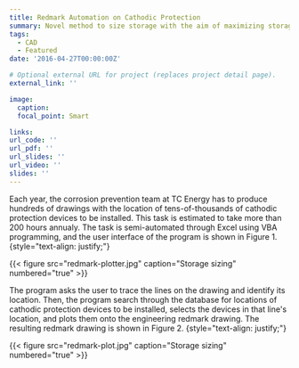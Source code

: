 ```yaml
---
title: Redmark Automation on Cathodic Protection 
summary: Novel method to size storage with the aim of maximizing storage utilization and eliminating wasted storage capcacity.
tags:
  - CAD
  - Featured
date: '2016-04-27T00:00:00Z'

# Optional external URL for project (replaces project detail page).
external_link: ''

image:
  caption: 
  focal_point: Smart

links:
url_code: ''
url_pdf: ''
url_slides: ''
url_video: ''
slides: ''
---
```


Each year, the corrosion prevention team at TC Energy has to produce hundreds of drawings with the location of tens-of-thousands of cathodic protection devices to be installed. This task is estimated to take more than 200 hours annualy. The task is semi-automated through Excel using VBA programming, and the user interface of the program is shown in Figure 1.
{style="text-align: justify;"}

{{< figure src="redmark-plotter.jpg" caption="Storage sizing" numbered="true" >}}

The program asks the user to trace the lines on the drawing and identify its location. Then, the program search through the database for locations of cathodic protection devices to be installed, selects the devices in that line's location, and plots them onto the engineering redmark drawing. The resulting redmark drawing is shown in Figure 2.
{style="text-align: justify;"}

{{< figure src="redmark-plot.jpg" caption="Storage sizing" numbered="true" >}}

